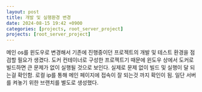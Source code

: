 ```yaml
---
layout: post
title: 개발 및 실행환경 변경
date: 2024-08-15 19:42 +0900
categories: [projects, root_server_project]
projects: [root_server_project]
---
```

메인 os를 윈도우로 변경해서 기존에 진행중이던 프로젝트의 개발 및 테스트 환경을 점검할 필요가 생겼다. 도커 컨테이너로 구성한 프로젝트기 때문에 윈도우 상에서 도커로 빌드하면 큰 문제가 없이 실행될 것으로 보인다. 실제로 문제 없이 빌드 및 실행이 달 되는걸 확인함. 로컬 ip를 통해 메인 페이지에 접속이 잘 되는것 까지 확인이 됨. 일단 서버를 켜놓기 위한 브랜치를 별도로 생성했다.